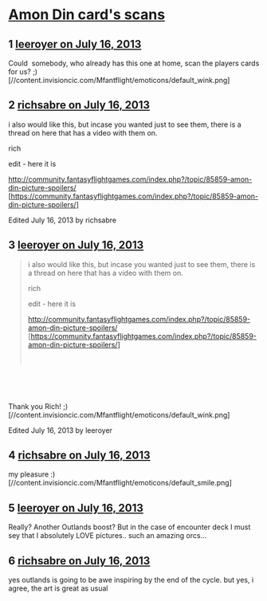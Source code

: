 # [Amon Din card&#039;s scans](https://community.fantasyflightgames.com/topic/86452-amon-din-cards-scans/)

## 1 [leeroyer on July 16, 2013](https://community.fantasyflightgames.com/topic/86452-amon-din-cards-scans/?do=findComment&comment=815313)

Could  somebody, who already has this one at home, scan the players cards for us? ;) [//content.invisioncic.com/Mfantflight/emoticons/default_wink.png]

## 2 [richsabre on July 16, 2013](https://community.fantasyflightgames.com/topic/86452-amon-din-cards-scans/?do=findComment&comment=815325)

i also would like this, but incase you wanted just to see them, there is a thread on here that has a video with them on.

rich

edit - here it is

http://community.fantasyflightgames.com/index.php?/topic/85859-amon-din-picture-spoilers/ [https://community.fantasyflightgames.com/index.php?/topic/85859-amon-din-picture-spoilers/]

Edited July 16, 2013 by richsabre

## 3 [leeroyer on July 16, 2013](https://community.fantasyflightgames.com/topic/86452-amon-din-cards-scans/?do=findComment&comment=815336)

> i also would like this, but incase you wanted just to see them, there is a thread on here that has a video with them on.
> 
> rich
> 
> edit - here it is
> 
> http://community.fantasyflightgames.com/index.php?/topic/85859-amon-din-picture-spoilers/ [https://community.fantasyflightgames.com/index.php?/topic/85859-amon-din-picture-spoilers/]
> 
>  

 

 

Thank you Rich! ;) [//content.invisioncic.com/Mfantflight/emoticons/default_wink.png]

Edited July 16, 2013 by leeroyer

## 4 [richsabre on July 16, 2013](https://community.fantasyflightgames.com/topic/86452-amon-din-cards-scans/?do=findComment&comment=815340)

my pleasure :) [//content.invisioncic.com/Mfantflight/emoticons/default_smile.png]

## 5 [leeroyer on July 16, 2013](https://community.fantasyflightgames.com/topic/86452-amon-din-cards-scans/?do=findComment&comment=815357)

Really? Another Outlands boost? But in the case of encounter deck I must sey that I absolutely LOVE pictures.. such an amazing orcs...

## 6 [richsabre on July 16, 2013](https://community.fantasyflightgames.com/topic/86452-amon-din-cards-scans/?do=findComment&comment=815359)

yes outlands is going to be awe inspiring by the end of the cycle. but yes, i agree, the art is great as usual


